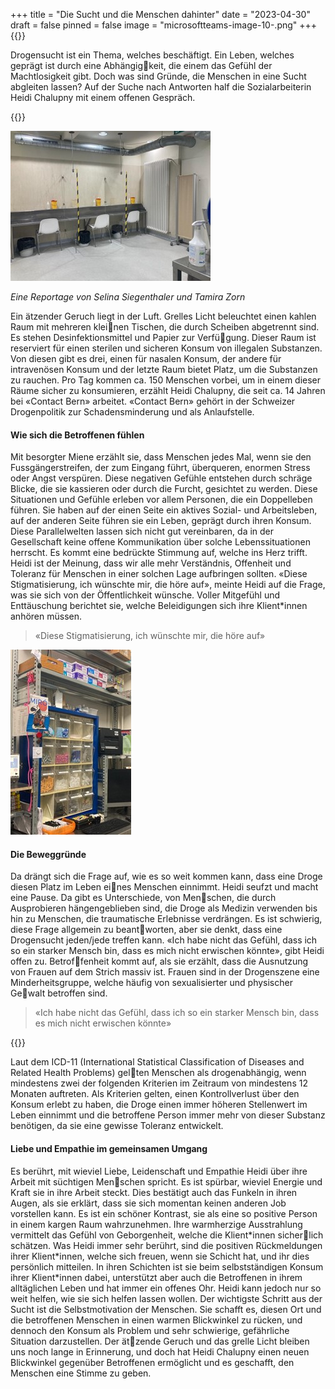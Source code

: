 +++
title = "Die Sucht und die Menschen dahinter"
date = "2023-04-30"
draft = false
pinned = false
image = "microsoftteams-image-10-.png"
+++
{{<lead>}}

Drogensucht ist ein Thema, welches beschäftigt. Ein Leben, welches geprägt ist durch eine Abhängigkeit, die einem das Gefühl der Machtlosigkeit gibt. Doch was sind Gründe, die Menschen in eine Sucht abgleiten lassen? Auf der Suche nach Antworten half die Sozialarbeiterin Heidi Chalupny mit einem offenen Gespräch.

{{<lead>}}

![Raum für selbstständige intravenöse Injektionen](drigebiud.jpg)

*Eine Reportage von Selina Siegenthaler und Tamira Zorn*

Ein ätzender Geruch liegt in der Luft. Grelles Licht beleuchtet einen kahlen Raum mit mehreren kleinen Tischen, die durch Scheiben abgetrennt sind. Es stehen Desinfektionsmittel und Papier zur Verfügung. Dieser Raum ist reserviert für einen sterilen und sicheren Konsum von illegalen Substanzen. Von diesen gibt es drei, einen für nasalen Konsum, der andere für intravenösen Konsum und der letzte Raum bietet Platz, um die Substanzen zu rauchen. Pro Tag kommen ca. 150 Menschen vorbei, um in einem dieser Räume sicher zu konsumieren, erzählt Heidi Chalupny, die seit ca. 14 Jahren bei «Contact Bern» arbeitet. «Contact Bern» gehört in der Schweizer Drogenpolitik zur Schadensminderung und als Anlaufstelle.

#### Wie sich die Betroffenen fühlen

Mit besorgter Miene erzählt sie, dass Menschen jedes Mal, wenn sie den Fussgängerstreifen, der zum Eingang führt, überqueren, enormen Stress oder Angst verspüren. Diese negativen Gefühle entstehen durch schräge Blicke, die sie kassieren oder durch die Furcht, gesichtet zu werden. Diese Situationen und Gefühle erleben vor allem Personen, die ein Doppelleben führen. Sie haben auf der einen Seite ein aktives Sozial- und Arbeitsleben, auf der anderen Seite führen sie ein Leben, geprägt durch ihren Konsum. Diese Parallelwelten lassen sich nicht gut vereinbaren, da in der Gesellschaft keine offene Kommunikation über solche Lebenssituationen herrscht. Es kommt eine bedrückte Stimmung auf, welche ins Herz trifft. Heidi ist der Meinung, dass wir alle mehr Verständnis, Offenheit und Toleranz für Menschen in einer solchen Lage aufbringen sollten. «Diese Stigmatisierung, ich wünschte mir, die höre auf», meinte Heidi auf die Frage, was sie sich von der Öffentlichkeit wünsche. Voller Mitgefühl und Enttäuschung berichtet sie, welche Beleidigungen sich ihre Klient*innen anhören müssen.

>  «Diese Stigmatisierung, ich wünschte mir, die höre auf»

![Ausgabe der sterilen Konsummaterialien](drogebiud2.jpg)

#### Die Beweggründe

Da drängt sich die Frage auf, wie es so weit kommen kann, dass eine Droge diesen Platz im Leben eines Menschen einnimmt. Heidi seufzt und macht eine Pause. Da gibt es Unterschiede, von Menschen, die durch Ausprobieren hängengeblieben sind, die Droge als Medizin verwenden bis hin zu Menschen, die traumatische Erlebnisse verdrängen. Es ist schwierig, diese Frage allgemein zu beantworten, aber sie denkt, dass eine Drogensucht jeden/jede treffen kann. «Ich habe nicht das Gefühl, dass ich so ein starker Mensch bin, dass es mich nicht erwischen könnte», gibt Heidi offen zu. Betroffenheit kommt auf, als sie erzählt, dass die Ausnutzung von Frauen auf dem Strich massiv ist. Frauen sind in der Drogenszene eine Minderheitsgruppe, welche häufig von sexualisierter und physischer Gewalt betroffen sind.

>  «Ich habe nicht das Gefühl, dass ich so ein starker Mensch bin, dass es mich nicht erwischen könnte»

{{<box>}}

Laut dem ICD-11 (International Statistical Classification of Diseases and Related Health Problems) gelten Menschen als drogenabhängig, wenn mindestens zwei der folgenden Kriterien im Zeitraum von mindestens 12 Monaten auftreten. Als Kriterien gelten, einen Kontrollverlust über den Konsum erlebt zu haben, die Droge einen immer höheren Stellenwert im Leben einnimmt und die betroffene Person immer mehr von dieser Substanz benötigen, da sie eine gewisse Toleranz entwickelt.



#### Liebe und Empathie im gemeinsamen Umgang

Es berührt, mit wieviel Liebe, Leidenschaft und Empathie Heidi über ihre Arbeit mit süchtigen Menschen spricht. Es ist spürbar, wieviel Energie und Kraft sie in ihre Arbeit steckt. Dies bestätigt auch das Funkeln in ihren Augen, als sie erklärt, dass sie sich momentan keinen anderen Job vorstellen kann. Es ist ein schöner Kontrast, sie als eine so positive Person in einem kargen Raum wahrzunehmen. Ihre warmherzige Ausstrahlung vermittelt das Gefühl von Geborgenheit, welche die Klient\*innen sicherlich schätzen. Was Heidi immer sehr berührt, sind die positiven Rückmeldungen ihrer Klient\*innen, welche sich freuen, wenn sie Schicht hat, und ihr dies persönlich mitteilen. In ihren Schichten ist sie beim selbstständigen Konsum ihrer Klient*innen dabei, unterstützt aber auch die Betroffenen in ihrem alltäglichen Leben und hat immer ein offenes Ohr. Heidi kann jedoch nur so weit helfen, wie sie sich helfen lassen wollen. Der wichtigste Schritt aus der Sucht ist die Selbstmotivation der Menschen. Sie schafft es, diesen Ort und die betroffenen Menschen in einen warmen Blickwinkel zu rücken, und dennoch den Konsum als Problem und sehr schwierige, gefährliche Situation darzustellen. Der ätzende Geruch und das grelle Licht bleiben uns noch lange in Erinnerung, und doch hat Heidi Chalupny einen neuen Blickwinkel gegenüber Betroffenen ermöglicht und es geschafft, den Menschen eine Stimme zu geben.